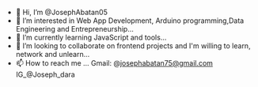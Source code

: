 - 👋 Hi, I’m @JosephAbatan05
- 👀 I’m interested in Web App Development, Arduino programming,Data Engineering and Entrepreneurship...
- 🌱 I’m currently learning JavaScript and tools...
- 💞️ I’m looking to collaborate on frontend projects and I'm willing to learn, network and unlearn...
- 📫 How to reach me 
 ... Gmail: @josephabatan75@gmail.com
IG_@Joseph_dara

<!---
JosephAbatan05/JosephAbatan05 is a ✨ special ✨ repository because its `README.md` (this file) appears on your GitHub profile.
You can click the Preview link to take a look at your changes.
--->
